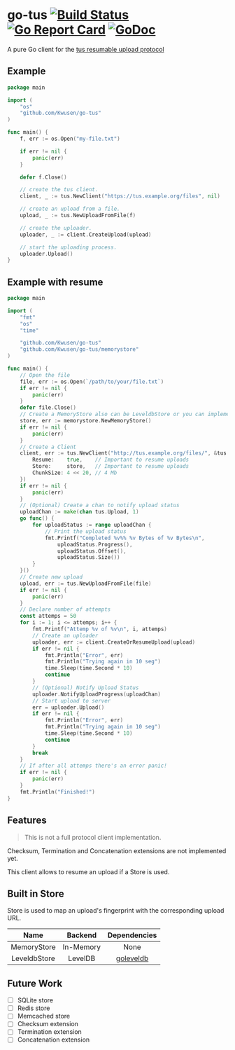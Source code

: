 # go-tus [![Build Status](https://travis-ci.org/eventials/go-tus.svg?branch=master)](https://travis-ci.org/eventials/go-tus) [![Go Report Card](https://goreportcard.com/badge/github.com/Kwusen/go-tus)](https://goreportcard.com/report/github.com/Kwusen/go-tus) [![GoDoc](https://godoc.org/github.com/Kwusen/go-tus?status.svg)](http://godoc.org/github.com/Kwusen/go-tus)

A pure Go client for the [tus resumable upload protocol](http://tus.io/)

## Example

```go
package main

import (
    "os"
    "github.com/Kwusen/go-tus"
)

func main() {
    f, err := os.Open("my-file.txt")

    if err != nil {
        panic(err)
    }

    defer f.Close()

    // create the tus client.
    client, _ := tus.NewClient("https://tus.example.org/files", nil)

    // create an upload from a file.
    upload, _ := tus.NewUploadFromFile(f)

    // create the uploader.
    uploader, _ := client.CreateUpload(upload)

    // start the uploading process.
    uploader.Upload()
}
```

## Example with resume

```go
package main

import (
	"fmt"
	"os"
	"time"

	"github.com/Kwusen/go-tus"
	"github.com/Kwusen/go-tus/memorystore"
)

func main() {
	// Open the file
	file, err := os.Open(`/path/to/your/file.txt`)
	if err != nil {
		panic(err)
	}
	defer file.Close()
	// Create a MemoryStore also can be LeveldbStore or you can implement your own store
	store, err := memorystore.NewMemoryStore()
	if err != nil {
		panic(err)
	}
	// Create a Client
	client, err := tus.NewClient("http://tus.example.org/files/", &tus.Config{
		Resume:    true,    // Important to resume uploads
		Store:     store,   // Important to resume uploads
		ChunkSize: 4 << 20, // 4 Mb
	})
	if err != nil {
		panic(err)
	}
	// (Optional) Create a chan to notify upload status
	uploadChan := make(chan tus.Upload, 1)
	go func() {
		for uploadStatus := range uploadChan {
			// Print the upload status
			fmt.Printf("Completed %v%% %v Bytes of %v Bytes\n",
				uploadStatus.Progress(),
				uploadStatus.Offset(),
				uploadStatus.Size())
		}
	}()
	// Create new upload
	upload, err := tus.NewUploadFromFile(file)
	if err != nil {
		panic(err)
	}
	// Declare number of attempts
	const attemps = 50
	for i := 1; i <= attemps; i++ {
		fmt.Printf("Attemp %v of %v\n", i, attemps)
		// Create an uploader
		uploader, err := client.CreateOrResumeUpload(upload)
		if err != nil {
			fmt.Println("Error", err)
			fmt.Println("Trying again in 10 seg")
			time.Sleep(time.Second * 10)
			continue
		}
		// (Optional) Notify Upload Status
		uploader.NotifyUploadProgress(uploadChan)
		// Start upload to server
		err = uploader.Upload()
		if err != nil {
			fmt.Println("Error", err)
			fmt.Println("Trying again in 10 seg")
			time.Sleep(time.Second * 10)
			continue
		}
		break
	}
	// If after all attemps there's an error panic!
	if err != nil {
		panic(err)
	}
	fmt.Println("Finished!")
}
```

## Features

> This is not a full protocol client implementation.

Checksum, Termination and Concatenation extensions are not implemented yet.

This client allows to resume an upload if a Store is used.

## Built in Store

Store is used to map an upload's fingerprint with the corresponding upload URL.

| Name | Backend | Dependencies |
|:----:|:-------:|:------------:|
| MemoryStore  | In-Memory | None |
| LeveldbStore | LevelDB   | [goleveldb](https://github.com/syndtr/goleveldb) |

## Future Work

- [ ] SQLite store
- [ ] Redis store
- [ ] Memcached store
- [ ] Checksum extension
- [ ] Termination extension
- [ ] Concatenation extension
